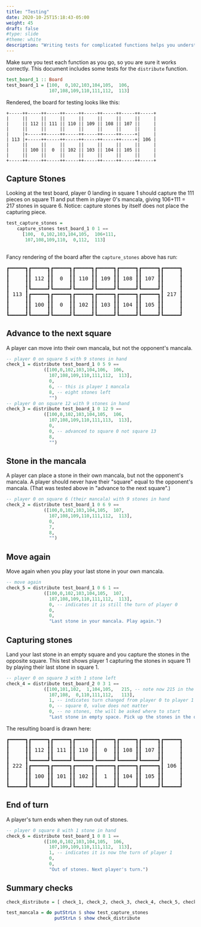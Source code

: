 ```yaml
---
title: "Testing"
date: 2020-10-25T15:18:43-05:00
weight: 45
draft: false
#type: slide
#theme: white
description: "Writing tests for complicated functions helps you understand them better and makes them more likely to be correct."
---
```


<style> .unicodeart { line-height: 100%; }</style>

Make sure you test each function as you go, so you are sure it works
correctly. This document includes some tests for the `distribute`
function.

```haskell
test_board_1 :: Board
test_board_1 = [100,  0,102,103,104,105,  106,
                107,108,109,110,111,112,  113]
```

Rendered, the board for testing looks like this:
```
+-----++-----++-----++-----++-----++-----++-----++-----+
|     ||     ||     ||     ||     ||     ||     ||     |
|     || 112 || 111 || 110 || 109 || 108 || 107 ||     |
|     ||     ||     ||     ||     ||     ||     ||     |
|     |+-----++-----++-----++-----++-----++-----+|     |
| 113 |+-----++-----++-----++-----++-----++-----+| 106 |
|     ||     ||     ||     ||     ||     ||     ||     |
|     || 100 ||  0  || 102 || 103 || 104 || 105 ||     |
|     ||     ||     ||     ||     ||     ||     ||     |
+-----++-----++-----++-----++-----++-----++-----++-----+
```

## Capture Stones

Looking at the test board, player 0 landing in square 1 should capture
the 111 pieces on square 11 and put them in player 0's mancala, giving
106+111 = 217 stones in square 6. Notice: capture stones by itself
does not place the capturing piece.

```haskell
test_capture_stones = 
    capture_stones test_board_1 0 1 ==
      [100,  0,102,103,104,105,  106+111,
       107,108,109,110,  0,112,  113] 
    
```

Fancy rendering of the board after the `capture_stones` above has run:
<pre class="unicodeart">
┏━━━━━┓┏━━━━━┓┏━━━━━┓┏━━━━━┓┏━━━━━┓┏━━━━━┓┏━━━━━┓┏━━━━━┓
┃     ┃┃     ┃┃     ┃┃     ┃┃     ┃┃     ┃┃     ┃┃     ┃
┃     ┃┃ 112 ┃┃  0  ┃┃ 110 ┃┃ 109 ┃┃ 108 ┃┃ 107 ┃┃     ┃
┃     ┃┃     ┃┃     ┃┃     ┃┃     ┃┃     ┃┃     ┃┃     ┃
┃     ┃┗━━━━━┛┗━━━━━┛┗━━━━━┛┗━━━━━┛┗━━━━━┛┗━━━━━┛┃     ┃
┃ 113 ┃┏━━━━━┓┏━━━━━┓┏━━━━━┓┏━━━━━┓┏━━━━━┓┏━━━━━┓┃ 217 ┃
┃     ┃┃     ┃┃     ┃┃     ┃┃     ┃┃     ┃┃     ┃┃     ┃
┃     ┃┃ 100 ┃┃  0  ┃┃ 102 ┃┃ 103 ┃┃ 104 ┃┃ 105 ┃┃     ┃
┃     ┃┃     ┃┃     ┃┃     ┃┃     ┃┃     ┃┃     ┃┃     ┃
┗━━━━━┛┗━━━━━┛┗━━━━━┛┗━━━━━┛┗━━━━━┛┗━━━━━┛┗━━━━━┛┗━━━━━┛
</pre>

## Advance to the next square

A player can move into their own mancala, but not the opponent's
mancala.

```haskell
-- player 0 on square 5 with 9 stones in hand
check_1 = distribute test_board_1 0 5 9 == 
              ([100,0,102,103,104,106,  106,
                107,108,109,110,111,112,  113],
                0,
                6, -- this is player 1 mancala
                8, -- eight stones left
                "")
-- player 0 on square 12 with 9 stones in hand
check_3 = distribute test_board_1 0 12 9 == 
              ([100,0,102,103,104,105,  106,
                107,108,109,110,111,113,  113],
                0,
                0, -- advanced to square 0 not square 13
                8, 
                "")
```

## Stone in the mancala

A player can place a stone in their own mancala, but not the
opponent's mancala. A player should never have their "square" equal to
the opponent's mancala. (That was tested above in "advance to the next square".)

```haskell
-- player 0 on square 6 (their mancala) with 9 stones in hand
check_2 = distribute test_board_1 0 6 9 == 
              ([100,0,102,103,104,105,  107,
                107,108,109,110,111,112,  113],
                0,
                7,
                8, 
                "")

```

## Move again

Move again when you play your last stone in your own mancala.

```haskell
-- move again
check_5 = distribute test_board_1 0 6 1 ==
              ([100,0,102,103,104,105,  107,
                107,108,109,110,111,112,  113],
                0, -- indicates it is still the turn of player 0
                0,
                0, 
                "Last stone in your mancala. Play again.")
```

## Capturing stones

Land your last stone in an empty square and you capture the stones in
the opposite square. This test shows player 1 capturing the stones in
square 11 by playing their last stone in square 1.

```haskell
-- player 0 on square 3 with 1 stone left
check_4 = distribute test_board_2 0 3 1 == 
              ([100,101,102,  1,104,105,   215, -- note now 215 in the mancala
                107,108,  0,110,111,112,   113], 
                1, -- indicates turn changed from player 0 to player 1
                0, -- square 0, value does not matter
                0, -- no stones, the will be asked where to start
                "Last stone in empty space. Pick up the stones in the opposite square.")
```

The resulting board is drawn here:
<pre class="unicodeart">
┏━━━━━┓┏━━━━━┓┏━━━━━┓┏━━━━━┓┏━━━━━┓┏━━━━━┓┏━━━━━┓┏━━━━━┓
┃     ┃┃     ┃┃     ┃┃     ┃┃     ┃┃     ┃┃     ┃┃     ┃
┃     ┃┃ 112 ┃┃ 111 ┃┃ 110 ┃┃  0  ┃┃ 108 ┃┃ 107 ┃┃     ┃
┃     ┃┃     ┃┃     ┃┃     ┃┃     ┃┃     ┃┃     ┃┃     ┃
┃     ┃┗━━━━━┛┗━━━━━┛┗━━━━━┛┗━━━━━┛┗━━━━━┛┗━━━━━┛┃     ┃
┃ 222 ┃┏━━━━━┓┏━━━━━┓┏━━━━━┓┏━━━━━┓┏━━━━━┓┏━━━━━┓┃ 106 ┃
┃     ┃┃     ┃┃     ┃┃     ┃┃     ┃┃     ┃┃     ┃┃     ┃
┃     ┃┃ 100 ┃┃ 101 ┃┃ 102 ┃┃  1  ┃┃ 104 ┃┃ 105 ┃┃     ┃
┃     ┃┃     ┃┃     ┃┃     ┃┃     ┃┃     ┃┃     ┃┃     ┃
┗━━━━━┛┗━━━━━┛┗━━━━━┛┗━━━━━┛┗━━━━━┛┗━━━━━┛┗━━━━━┛┗━━━━━┛
</pre>

## End of turn

A player's turn ends when they run out of stones.
  
```haskell
-- player 0 square 8 with 1 stone in hand
check_6 = distribute test_board_1 0 8 1 ==
              ([100,0,102,103,104,105,  106,
                107,109,109,110,111,112,  113],
                1, -- indicates it is now the turn of player 1
                0,
                0, 
                "Out of stones. Next player's turn.")
```

## Summary checks

```haskell
check_distribute = [ check_1, check_2, check_3, check_4, check_5, check_6 ]

test_mancala = do putStrLn $ show test_capture_stones
                  putStrLn $ show check_distribute
```
